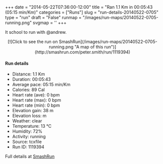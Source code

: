 +++
date = "2014-05-22T07:36:00-12:00"
title = "Ran 1.1 Km in 00:05:43 (05:15 min/Km)"
categories = ["Runs"]
slug = "run-details-20140522-0705"
type = "run"
draft = "False"
runmap = "/images/run-maps/20140522-0705-running.png"
svgmap = '<polyline points="0 82, 1 82, 0 81, 2 80, 4 79, 5 78, 6 77, 9 76, 11 77, 12 78, 15 78, 16 78, 17 79, 21 81, 23 80, 25 80, 27 79, 29 78, 31 77, 33 76, 34 74, 35 72, 40 70, 44 68, 47 66, 50 64, 54 60, 55 58, 56 56, 57 54, 58 53, 59 51, 61 50, 63 49, 64 47, 66 46, 67 45, 69 43, 71 42, 72 40, 74 39, 77 36, 78 35, 79 33, 82 31, 85 29, 87 27, 88 25, 89 24, 91 22, 93 22, 95 20, 96 19, 98 20, 99 21, 100 25, 100 27, 100 29">'
+++

It school to run with @andrew. 

<!--more-->

<center>
[![Click to see the run on SmashRun](/images/run-maps/20140522-0705-running.png "A map of this run")](http://smashrun.com/peter.smith/run/1119394)
</center>

#### Run details

* Distance: 1.1 Km
* Duration: 00:05:43
* Average pace: 05:15 min/Km
* Calories: 89 Cal
* Heart rate (ave): 0 bpm
* Heart rate (max): 0 bpm
* Heart rate (min): 0 bpm
* Elevation gain: 38 m
* Elevation loss:  m
* Weather: clear
* Temperature: 13 &deg;C
* Humidity: 72%
* Activity: running
* Source: tcxfile
* Run ID: 1119394

Full details at [SmashRun](http://smashrun.com/peter.smith/run/1119394)